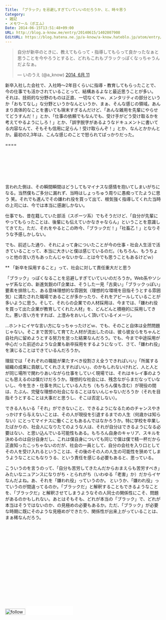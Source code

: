 ```yaml
---
Title: 「ブラック」を忌避しすぎていていいのだろうか、と、時々思う
Category:
- 雑記
- メモワール（ポエム）
Date: 2014-06-15T13:51:48+09:00
URL: http://blog.a-know.me/entry/20140615/1402807908
EditURL: https://blog.hatena.ne.jp/a-know/a-know.hateblo.jp/atom/entry/12921228815727979213
---
```


<blockquote class="twitter-tweet" lang="ja"><p>自分が新卒のときに、教えてもらって・指導してもらって良かったなぁと思うことを今やろうとすると、どれもこれもブラックっぽくなっちゃうんだよなぁ。</p>&mdash; いのうえ (@a_know) <a href="https://twitter.com/a_know/statuses/476694681128939520">2014, 6月 11</a></blockquote>

新卒入社した会社で、入社時〜2年目くらいに指導・教育してもらったことで、今の仕事でも活かされていることって、結構あるよなと最近思うことが多い。
それは、技術的な分野のものは正直、一切なくてｗ、メンタリティの部分というか「おもてなし」な分野というかなんというか、まぁ、そんな感じの領域。あんまり具体的なことを書いても瑣末すぎるんだけど、「あんな雑用を先輩にやらせてどうすんだ！」とか、「仕事の依頼でもなんでも、受け手がどう受け取るかを考えてやるようにしろ！」とか、「誤字脱字があるようなドキュメントに書いてる内容なんて、そもそも信用に足らん！受け取らんぞ！」とか、なんとかかんとか。最初の2,3年は、こんな感じのことで怒られてばっかりだった。

====

<script async src="//pagead2.googlesyndication.com/pagead/js/adsbygoogle.js"></script>
<!-- article-top -->
<ins class="adsbygoogle"
     style="display:inline-block;width:728px;height:90px"
     data-ad-client="ca-pub-3463034538369189"
     data-ad-slot="8367620130"></ins>
<script>
(adsbygoogle = window.adsbygoogle || []).push({});
</script>


言われた側は、その瞬間瞬間はどうしてもマイナスな感情を抱いてしまいがちになる。当然僕もご多分に漏れず、当時はしょっちゅう周りに愚痴ってたように思う 笑。それでも進んでその嫌われ役を買って出て、根気強く指導してくれた当時の上司には、今では本当に感謝しかない。


仕事でも、昔在籍していた部活（スポーツ系）でもそうだけど、「自分が先輩にやってもらったことは、後輩にも伝えていかなきゃならん」ということを意識してきてた。ただ、それをやるとこの昨今、「ブラックだ！」「社畜乙！」となりそうな予感しかしない。


でも、前述した通り、それによって身についたことが今の仕事・社会人生活で活きていることって、本当に大きいと僕は感じているのだ。（もちろん、もうちょっと他の言い方もあったんじゃないかな...とは今でも思うこともあるけどｗ）


** 「新卒を採用すること」って、社会に対して責任重大だと思う


「ブラック」っぽくなることを忌避しすぎていていいのだろうか。Web系やソシャゲ系などの、新進気鋭のIT企業は、そうした一見「古臭い」「ブラックっぽい」要素を排除した、ある意味理想的な雰囲気（理想的な環境を目指そうとする雰囲気）に満たされた職場であることが多かったり、それをアピールしていることが多いように思う。そして、それらの企業での人材採用は、今までは、「嫌われ役を買って出た企業が教育してくれた人材」を、どんどんと積極的に採用してきた。悪い言い方をすれば、上澄みをおいしく頂いているイメージ。


...ホントにイヤな言い方になっちゃったけどｗ、でも、そのこと自体は全然問題じゃない。そこまで苦労して育てた人材が流出したのは、彼ら彼女らをちゃんと自社内に留めようとする努力を怠った結果なんだろう。でも、今まで中途採用が中心だった前述のような企業も新卒採用をするようになって、さて、「嫌われ役」を演じることはできているんだろうか。


理屈では「それぞれの職能が果たすべき役割さえ全うできればいい」「所属する組織の成果に貢献してくれさえすればいい」、のかもしれないけれど、人と人とが同じ場所で関わりあいながら仕事をしていく現場では、それはキレイ事のようにも思えるのは僕だけだろうか。理想的な社会には、残念ながらまだなっていないし、今を生き・仕事を共にしている人たち（もちろん僕も含む）が現役の間は、たぶん、完璧な理想の社会になることはないんじゃないだろうか（それを目指そうとすることは大事だと思うし、そこは否定しない）。


できる人もいる「それ」ができないこと、できるようになるためのチャンスやきっかけすら与えないことは、その人が現役を引退するまでの人生（何歳かは知らない）にとってマイナスに働くこともあるんではなかろうか。特に学校を卒業したばかりの、社会人になりたてのような人は、それが自分はできるようになる必要はない、と思い込んでいる可能性もある。もちろん自身のキャリア、スキルを決めるのは自分自身だし、これは僕自身についても同じで僕は僕で精一杯だから正直知ったこっちゃないのだが、社会の一員として、自分の会社を入り口としてその人を受け入れるということは、その後のその人の人生の可能性を狭めてしまうようなことにもなりうる、という責任を感じる必要もあると、思っている。


こういうのを言うのって、「自分も苦労してきたんだからおまえらも苦労すべき」みたいなニュアンスになりがち・とられがち（いわゆる「老害」か）だからイヤなんだよね。あ、それを「嫌われ役」っていうのか。
というか、「嫌われ役」っていうのが間違ってるのか。「ブラックだ」と解釈することもできるようなことを、「ブラックだ」と解釈させてしまうようなその人同士の関係性にこそ、問題があるのかもしれない。あとはそもそも、どれが本当の「ブラック」で、どれが本当はそうではないのか、の見極めの必要もあるか。ただ、「ブラック」が必要な時期に既にそのような見極めができたり、関係性が出来上がっていることは、まぁ稀なんだろう。

<script async src="//pagead2.googlesyndication.com/pagead/js/adsbygoogle.js"></script>
<!-- article-bottom2 -->
<ins class="adsbygoogle"
     style="display:inline-block;width:300px;height:250px"
     data-ad-client="ca-pub-3463034538369189"
     data-ad-slot="5274552934"></ins>
<script>
(adsbygoogle = window.adsbygoogle || []).push({});
</script>


<div>
<a href='http://cloud.feedly.com/#subscription%2Ffeed%2Fhttp%3A%2F%2Fblog.a-know.me%2Ffeed'  target='blank'><img id='feedlyFollow' src='//s3.feedly.com/img/follows/feedly-follow-rectangle-volume-small_2x.png' alt='follow us in feedly' width='65' height='20'></a>

<iframe src="//blog.hatena.ne.jp/a-know/a-know.hateblo.jp/subscribe/iframe" allowtransparency="true" frameborder="0" scrolling="no" width="150" height="28"></iframe>
</div>
